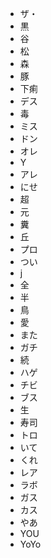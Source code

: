 * ザ・
* 黒
* 谷
* 松
* 森
* 豚
* 下痢
* デス
* 毒
* ミス
* ドン
* オレ
* Y
* アレ
* にせ
* 超
* 元
* 糞
* 丘
* プロ
* つい
* j
* 全
* 半
* 鳥
* 愛
* また
* ガチ
* 続
* ハゲ
* チビ
* ブス
* 生
* 寿司
* トロ
* いて
* くれ
* レア
* ラボ
* ガス
* カス
* やあ
* YOU
* YoYo

